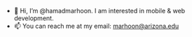 - 👋 Hi, I’m @hamadmarhoon. I am interested in mobile & web development. 
- 📫 You can reach me at my email: marhoon@arizona.edu

<!---
hamadmarhoon/hamadmarhoon is a ✨ special ✨ repository because its `README.md` (this file) appears on your GitHub profile.
You can click the Preview link to take a look at your changes.
--->

